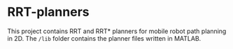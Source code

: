 # RRT-planners
This project contains RRT and RRT* planners for mobile robot path planning in 2D. The ```/lib``` folder contains the planner files written in MATLAB.
